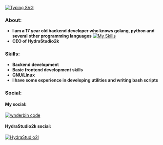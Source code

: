 
[![Typing SVG](https://readme-typing-svg.herokuapp.com?font=Fira+Code&size=25&duration=10000&pause=1000&color=F7F7F7&width=435&lines=wnderbin)](https://git.io/typing-svg)


### About:
* **I am a 17 year old backend developer who knows golang, python and several other programming languages**
[![My Skills](https://skillicons.dev/icons?i=go,python,html,css,c,cpp,linux,ubuntu,kali,bash)](https://skillicons.dev)
* **CEO of HydraStudio2k**

### Skills:
* **Backend development**
* **Basic frontend development skills**
* **GNU/Linux**
* **I have some experience in developing utilities and writing bash scripts**

### Social:
#### My social:
[![wnderbin code](https://img.shields.io/badge/Telegram-2CA5E0?style=for-the-badge&logo=telegram&logoColor=white)](https://t.me/wnderbin_code)
#### HydraStudio2k social:
[![HydraStudio2l](https://img.shields.io/badge/Telegram-2CA5E0?style=for-the-badge&logo=telegram&logoColor=white)](https://t.me/HydraStudio2k)
